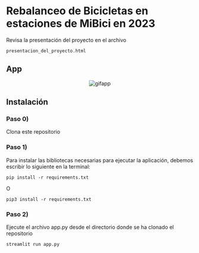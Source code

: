 # Rebalanceo de Bicicletas en estaciones de MiBici en 2023
Revisa la presentación del proyecto en el archivo

    presentacion_del_proyecto.html

## App

<p align="center">
<img src="images/mibiciapp.gif" alt="gifapp">
</p>

## Instalación

### Paso 0)

Clona este repositorio

### Paso 1)

Para instalar las bibliotecas necesarias para ejecutar la aplicación, debemos escribir lo siguiente en la terminal:

    pip install -r requirements.txt

O

    pip3 install -r requirements.txt

### Paso 2)
Ejecute el archivo app.py desde el directorio donde se ha clonado el repositorio

    streamlit run app.py
